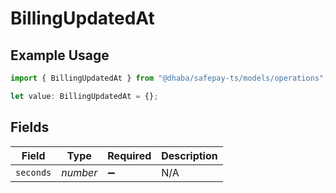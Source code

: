 # BillingUpdatedAt

## Example Usage

```typescript
import { BillingUpdatedAt } from "@dhaba/safepay-ts/models/operations";

let value: BillingUpdatedAt = {};
```

## Fields

| Field              | Type               | Required           | Description        |
| ------------------ | ------------------ | ------------------ | ------------------ |
| `seconds`          | *number*           | :heavy_minus_sign: | N/A                |
